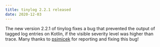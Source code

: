 ```yaml
---
title: tinylog 2.2.1 released
date: 2020-12-03
---
```


The new version 2.2.1 of tinylog fixes a bug that prevented the output of tagged log entries on Kotlin, if the visible severity level was higher than trace. Many thanks to [psimicek](https://github.com/psimicek) for reporting and fixing this bug!
